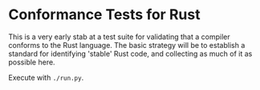 # Conformance Tests for Rust

This is a very early stab at a test suite for validating that a
compiler conforms to the Rust language. The basic strategy will be to
establish a standard for identifying 'stable' Rust code, and
collecting as much of it as possible here.

Execute with `./run.py`.
